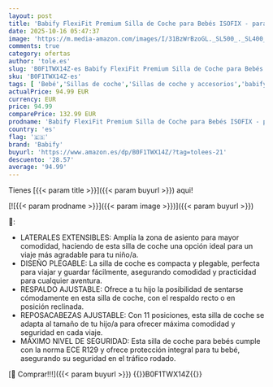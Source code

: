 ```yaml
---
layout: post
title: 'Babify FlexiFit Premium Silla de Coche para Bebés ISOFIX - para Niños 3-12 Años  15-36 kg   ECE R129  Reposacabezas 11 Posiciones  Respaldo Ajustable  Laterales Extensibles  Diseño Plegable  Negra'
date: 2025-10-16 05:47:37
image: 'https://m.media-amazon.com/images/I/31BzWrBzoGL._SL500_._SL400_.jpg'
comments: true
category: ofertas
author: 'tole.es'
slug: 'B0F1TWX14Z-es Babify FlexiFit Premium Silla de Coche para Bebés ISOFIX -...'
sku: 'B0F1TWX14Z-es'
tags: [ 'Bebé','Sillas de coche','Sillas de coche y accesorios','babify','bebés','coche','de','isofix','silla','🇪🇸', ]
actualPrice: 94.99 EUR
currency: EUR
price: 94.99
comparePrice: 132.99 EUR
prodname: 'Babify FlexiFit Premium Silla de Coche para Bebés ISOFIX - para Niños 3-12 Años  15-36 kg   ECE R129  Reposacabezas 11 Posiciones  Respaldo Ajustable  Laterales Extensibles  Diseño Plegable  Negra'
country: 'es'
flag: '🇪🇸'
brand: 'Babify'
buyurl: 'https://www.amazon.es/dp/B0F1TWX14Z/?tag=tolees-21'
descuento: '28.57'
average: '94.99'
---
```


Tienes [{{< param title >}}]({{< param buyurl >}}) aqui!

[![{{< param prodname >}}]({{< param image >}})]({{< param buyurl >}})

🔎:

- LATERALES EXTENSIBLES: Amplía la zona de asiento para mayor comodidad, haciendo de esta silla de coche una opción ideal para un viaje más agradable para tu niño/a.
- DISEÑO PLEGABLE: La silla de coche es compacta y plegable, perfecta para viajar y guardar fácilmente, asegurando comodidad y practicidad para cualquier aventura.
- RESPALDO AJUSTABLE: Ofrece a tu hijo la posibilidad de sentarse cómodamente en esta silla de coche, con el respaldo recto o en posición reclinada.
- REPOSACABEZAS AJUSTABLE: Con 11 posiciones, esta silla de coche se adapta al tamaño de tu hijo/a para ofrecer máxima comodidad y seguridad en cada viaje.
- MÁXIMO NIVEL DE SEGURIDAD: Esta silla de coche para bebés cumple con la norma ECE R129 y ofrece protección integral para tu bebé, asegurando su seguridad en el tráfico rodado.

[🛒 Comprar!!!]({{< param buyurl >}})
{{<world>}}B0F1TWX14Z{{</world>}}
